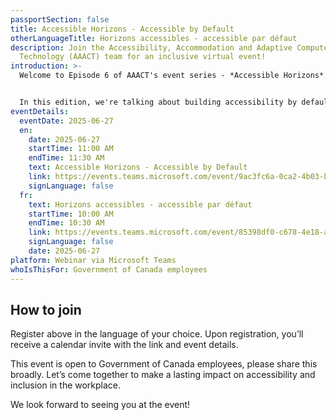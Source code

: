 ```yaml
---
passportSection: false
title: Accessible Horizons - Accessible by Default
otherLanguageTitle: Horizons accessibles - accessible par défaut
description: Join the Accessibility, Accommodation and Adaptive Computer
  Technology (AAACT) team for an inclusive virtual event!
introduction: >-
  Welcome to Episode 6 of AAACT's event series - *Accessible Horizons*. 


  In this edition, we're talking about building accessibility by default, and yes, we're even making government forms exciting. Join us as we uncover how GCForms is shifting mindsets, designing with intention, and creating tools that work for everyone.
eventDetails:
  eventDate: 2025-06-27
  en:
    date: 2025-06-27
    startTime: 11:00 AM
    endTime: 11:30 AM
    text: Accessible Horizons - Accessible by Default
    link: https://events.teams.microsoft.com/event/9ac3fc6a-0ca2-4b03-bedf-dd4747c54cde@d05bc194-94bf-4ad6-ae2e-1db0f2e38f5e
    signLanguage: false
  fr:
    text: Horizons accessibles - accessible par défaut
    startTime: 10:00 AM
    endTime: 10:30 AM
    link: https://events.teams.microsoft.com/event/85398df0-c678-4e18-aad3-00ec34574eb3@d05bc194-94bf-4ad6-ae2e-1db0f2e38f5e
    signLanguage: false
    date: 2025-06-27
platform: Webinar via Microsoft Teams
whoIsThisFor: Government of Canada employees
---
```

## How to join

Register above in the language of your choice. Upon registration, you’ll receive a calendar invite with the link and event details.

This event is open to Government of Canada employees, please share this broadly. Let’s come together to make a lasting impact on accessibility and inclusion in the workplace.

We look forward to seeing you at the event!
